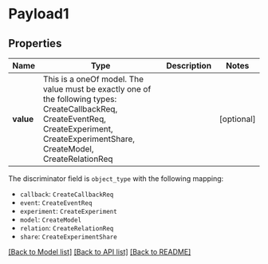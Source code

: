 # Payload1



## Properties
Name | Type | Description | Notes
------------ | ------------- | ------------- | -------------
**value** | This is a oneOf model. The value must be exactly one of the following types: CreateCallbackReq, CreateEventReq, CreateExperiment, CreateExperimentShare, CreateModel, CreateRelationReq |  | [optional] 

The discriminator field is `object_type` with the following mapping:
 - `callback`: `CreateCallbackReq`
 - `event`: `CreateEventReq`
 - `experiment`: `CreateExperiment`
 - `model`: `CreateModel`
 - `relation`: `CreateRelationReq`
 - `share`: `CreateExperimentShare`



[[Back to Model list]](../README.md#models) [[Back to API list]](../README.md#api-endpoints) [[Back to README]](../README.md)


